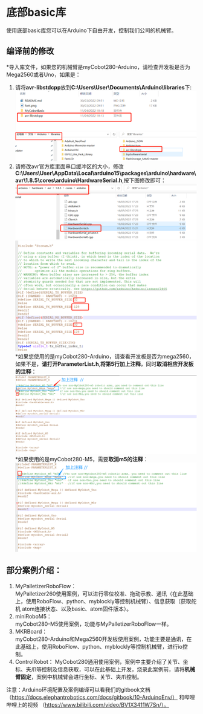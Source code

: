 # 底部basic库
使用底部basic库您可以在Arduino下自由开发，控制我们公司的机械臂。<br>
## 编译前的修改
*导入库文件，如果您的机械臂是myCobot280-Arduino，请检查开发板是否为Mega2560或者Uno，如果是：<br>
1. 请将**avr-libstdcpp**放到**C:\Users\User\Documents\Arduino\libraries**下:<br>
![pic](res/config_lib.png)<br>
![pic](res/config_lib2.png)<br>
2. 请修改avr官方库里面串口缓冲区的大小，修改**C:\Users\User\AppData\Local\arduino15\packages\arduino\hardware\avr\1.8.5\cores\arduino\HardwareSerial.h**,按下图修改即可：<br>
![pic](res/config_serial1.png)<br>
![pic](res/config_serial2.png)<br>
*如果您使用的是myCobot280-Arduino，请查看开发板是否为mega2560，如果不是，**请打开ParameterList.h**,**将第5行加上注释**，同时**取消相应开发板的注释**：<br>
![pic](res/config_not_mega.png)<br>
*如果使用的是myCobot280-M5，需要**取消m5的注释**：<br>
![pic](res/config_m5.png)<br>
## 部分案例介绍：
1. MyPalletizerRoboFlow：<br>
MyPalletizer260使用案例，可以进行零位校准、拖动示教、通讯（在此基础上，使用RoboFlow、python、myblockly等控制机械臂）、信息获取（获取舵机 atom连接状态、以及basic、atom固件版本）。
2. miniRoboM5：<br>
myCobot280-M5使用案例，功能与MyPalletizerRoboFlow一样。
3. MKRBoard：<br>
myCobot280-Arduino和Mega2560开发板使用案例，功能主要是通讯，在此基础上，使用RoboFlow、python、myblockly等控制机械臂，进行io控制。<br>
4. ControlRobot： MyCobot280通用使用案例，案例中主要介绍了关节、坐标、夹爪等控制及信息获取，可以在此基础上开发，烧录此案例前，请将**机械臂固定**，案例中机械臂会进行坐标、关节、夹爪控制。

注意：Arduino环境配置及案例编译可以看我们的gitbook文档（https://docs.elephantrobotics.com/docs/gitbook/10-ArduinoEnv/） 和哔哩哔哩上的视频 （https://www.bilibili.com/video/BV1X3411W7Sn/）。